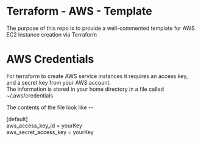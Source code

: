 # Terraform - AWS - Template
The purpose of this repo is to provide a well-commented template for AWS EC2 instance creation via Terraform

# AWS Credentials
For terraform to create AWS service instances it requires an access key, and a secret key from your AWS account.  
The information is stored in your home directory in a file called ~/.aws/credentials

The contents of the file look like --

[default]\
aws_access_key_id = yourKey\
aws_secret_access_key = yourKey
